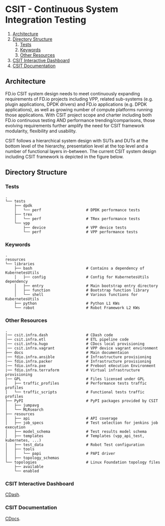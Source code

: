 # CSIT - Continuous System Integration Testing

1. [Architecture](#architecture)
1. [Directory Structure](#directory-structure)
   1. [Tests](#tests)
   1. [Keywords](#keywords)
   1. [Other Resources](#other-resources)
1. [CSIT Interactive Dashboard](#csit-interactive-dashboard)
1. [CSIT Documentation](#csit-documentation)

## Architecture

FD.io CSIT system design needs to meet continuously expanding requirements of
FD.io projects including VPP, related sub-systems (e.g. plugin applications,
DPDK drivers) and FD.io applications (e.g. DPDK applications), as well as
growing number of compute platforms running those applications. With CSIT
project scope and charter including both FD.io continuous testing AND
performance trending/comparisons, those evolving requirements further amplify
the need for CSIT framework modularity, flexibility and usability.

CSIT follows a hierarchical system design with SUTs and DUTs at the bottom level
of the hierarchy, presentation level at the top level and a number of functional
layers in-between. The current CSIT system design including CSIT framework is
depicted in the figure below.

## Directory Structure

### Tests

```
.
└── tests
    ├── dpdk
    │   └── perf                    # DPDK performance tests
    ├── trex
    │   └── perf                    # TRex performance tests
    └── vpp
        ├── device                  # VPP device tests
        └── perf                    # VPP performance tests
```

### Keywords

```
.
resources
└── libraries
    ├── bash                        # Contains a dependency of KubernetesUtils
    │   ├── config                  # Config for KubernetesUtils dependency
    │   ├── entry                   # Main bootstrap entry directory
    │   ├── function                # Bootstrap function library
    │   └── shell                   # Various functions for KubernetesUtils
    ├── python                      # Python L1 KWs
    └── robot                       # Robot Framework L2 KWs
```

### Other Resources

```
.
│── csit.infra.dash                 # CDash code
│── csit.infra.etl                  # ETL pipeline code
│── csit.infra.hugo                 # CDocs local provisioning
│── csit.infra.vagrant              # VPP device vagrant environment
├── docs                            # Main documentaion
|── fdio.infra.ansible              # Infrastructure provisioning
|── fdio.infra.packer               # Infrastructure provisioning
|── fdio.infra.pxe                  # Preboot eXecution Environment
|── fdio.infra.terraform            # Virtual infrastructure provisioning
|── GPL                             # Files licensed under GPL
│   ├── traffic_profiles            # Performance tests traffic profiles
│   └── traffic_scripts             # Functional tests traffic profiles
├── PyPI                            # PyPI packages provided by CSIT
│   ├── jumpavg
│   └── MLRsearch
├── resources
│   ├── api                         # API coverage
│   ├── job_specs                   # Test selection for jenkins job execution
│   ├── model_schema                # Test results model schema
│   ├── templates                   # Templates (vpp_api_test, kubernetes, ...)
│   ├── test_data                   # Robot Test configuration
│   ├── tools
│   │   └── papi                    # PAPI driver
│   ├── topology_schemas
└── topologies                      # Linux Foundation topology files
    ├── available
    └── enabled
```

### CSIT Interactive Dashboard

[CDash](https://csit.fd.io).

### CSIT Documentation

[CDocs](https://csit.fd.io/cdocs/).
